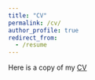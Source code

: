 ```yaml
---
title: "CV"
permalink: /cv/
author_profile: true
redirect_from:
  - /resume
---
```


Here is a copy of my [CV](https://acousticsmh.github.io/files/cv.pdf)